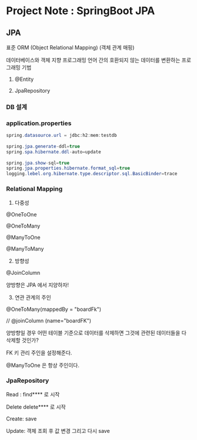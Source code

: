 # Project Note : SpringBoot JPA

## JPA

표준 ORM (Object Relational Mapping) (객체 관계 매핑)

데이터베이스와 객체 지향 프로그래밍 언어 간의 호환되지 않는 데이터를 변환하는 프로그래밍 기법  



1. @Entity 

2. JpaRepository 



### DB 설계 

### application.properties

```java
spring.datasource.url = jdbc:h2:mem:testdb
    
spring.jpa.generate-ddl=true
spring.spa.hibernate.ddl-auto=update
    
spring.jpa.show-sql=true
spring.jpa.properties.hibernate.format_sql=true
logging.lebel.org.hibernate.type.descriptor.sql.BasicBinder=trace
```

### Relational Mapping

1. 다중성

@OneToOne

@OneToMany

@ManyToOne

@ManyToMany



2. 방향성

@JoinColumn 

양방향은 JPA 에서 지양하자!



3. 연관 관계의 주인 

@OneToMany(mappedBy = "boardFk")

// @joinColumn (name="boardFK")

양방향일 경우 어떤 테이블 기준으로 데이터를 삭제하면 그것에 관련된 데이터들을 다 삭제할 것인가?

FK 키 관리 주인을 설정해준다. 

@ManyToOne 은 항상 주인이다. 



### JpaRepository

Read : find**** 로 시작

Delete delete**** 로 시작

Create: save

Update: 객체 조회 후 값 변경 그리고 다시 save

```java

```

